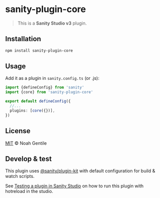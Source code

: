 # sanity-plugin-core

> This is a **Sanity Studio v3** plugin.

## Installation

```sh
npm install sanity-plugin-core
```

## Usage

Add it as a plugin in `sanity.config.ts` (or .js):

```ts
import {defineConfig} from 'sanity'
import {core} from 'sanity-plugin-core'

export default defineConfig({
  //...
  plugins: [core({})],
})
```

## License

[MIT](LICENSE) © Noah Gentile

## Develop & test

This plugin uses [@sanity/plugin-kit](https://github.com/sanity-io/plugin-kit)
with default configuration for build & watch scripts.

See [Testing a plugin in Sanity Studio](https://github.com/sanity-io/plugin-kit#testing-a-plugin-in-sanity-studio)
on how to run this plugin with hotreload in the studio.
